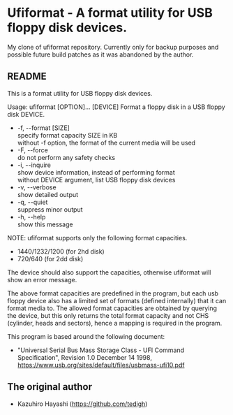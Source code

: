 # Ufiformat - A format utility for USB floppy disk devices.

My clone of ufiformat repository. Currently only for backup purposes and possible future build patches as it was abandoned by the author.

## README

This is a format utility for USB floppy disk devices.
    
Usage: ufiformat [OPTION]... [DEVICE]
Format a floppy disk in a USB floppy disk DEVICE.
    
 * -f, --format [SIZE]  <br> specify format capacity SIZE in KB <br> without -f option, the format of the current media will be used
 * -F, --force          <br> do not perform any safety checks
 * -i, --inquire        <br> show device information, instead of performing format <br> without DEVICE argument, list USB floppy disk devices
 * -v, --verbose        <br> show detailed output
 * -q, --quiet          <br> suppress minor output
 * -h, --help           <br> show this message
    
NOTE: ufiformat supports only the following format capacities.

 * 1440/1232/1200 (for 2hd disk)
 * 720/640        (for 2dd disk)
 
 The device should also support the capacities, otherwise ufiformat will show an error message.
    
 The above format capacities are predefined in the program, but each usb floppy device also has a limited set of formats (defined internally) that it can format media to. The allowed format capacities are obtained by querying the device, but this only returns the total format capacity and not CHS (cylinder, heads and sectors), hence a mapping is required in the program.
    
This program is based around the following document:
 *   "Universal Serial Bus Mass Storage Class - UFI Command Specification", Revision 1.0 December 14 1998, <https://www.usb.org/sites/default/files/usbmass-ufi10.pdf>
  
## The original author

 * Kazuhiro Hayashi (<https://github.com/tedigh>)
